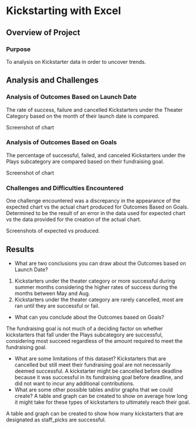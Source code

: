 # Kickstarting with Excel

## Overview of Project

### Purpose
To analysis on Kickstarter data in order to uncover trends.

## Analysis and Challenges

### Analysis of Outcomes Based on Launch Date
The rate of success, failure and cancelled Kickstarters under the Theater Category based on the month of their launch date is compared.

Screenshot of chart

### Analysis of Outcomes Based on Goals

The percentage of successful, failed, and canceled Kickstarters under the Plays subcategory are compared based on their fundraising goal.

Screenshot of chart

### Challenges and Difficulties Encountered

One challenge encountered was a discrepancy in the appearance of the expected chart vs the actual chart produced for Outcomes Based on Goals. Determined to be the result of an error in the data used for expected chart vs the data provided for the creation of the actual chart.

Screenshots of expected vs produced. 


## Results

- What are two conclusions you can draw about the Outcomes based on Launch Date?

1.	Kickstarters under the theater category or more successful during summer months considering the higher rates of success during the months between May and Aug.
2.	Kickstarters under the theater category are rarely cancelled, most are ran until they are successful or fail.

- What can you conclude about the Outcomes based on Goals?

The fundraising goal is not much of a deciding factor on whether kickstarters that fall under the Plays subcategory are successful, considering most succeed regardless of the amount required to meet the fundraising goal.

- What are some limitations of this dataset?
Kickstarters that are cancelled but still meet their fundraising goal are not necessarily deemed successful. A kickstarter might be cancelled before deadline because it was successful in its fundraising goal before deadline, and did not want to incur any additional contributions.
- What are some other possible tables and/or graphs that we could create?
A table and graph can be created to show on average how long it might take for these types of kickstarters to ultimately reach their goal.

A table and graph can be created to show how many kickstarters that are designated as staff_picks are successful.  


